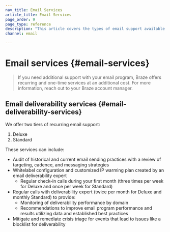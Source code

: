 ```yaml
---
nav_title: Email Services
article_title: Email Services
page_order: 9
page_type: reference
description: "This article covers the types of email support available through Braze."
channel: email

---
```


# Email services {#email-services}

> If you need additional support with your email program, Braze offers recurring and one-time services at an additional cost. For more information, reach out to your Braze account manager.

## Email deliverability services {#email-deliverability-services}

We offer two tiers of recurring email support:
1. Deluxe  
2. Standard 

These services can include:

- Audit of historical and current email sending practices with a review of targeting, cadence, and messaging strategies
- Whitelabel configuration and customized IP warming plan created by an email deliverability expert
  - Regular check-in calls during your first month (three times per week for Deluxe and once per week for Standard)
- Regular calls with deliverability expert (twice per month for Deluxe and monthly Standard) to provide:
  - Monitoring of deliverability performance by domain
  - Recommendations to improve email program performance and results utilizing data and established best practices
- Mitigate and remediate crisis triage for events that lead to issues like a blocklist for deliverability

